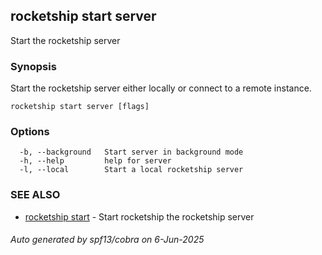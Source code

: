 ## rocketship start server

Start the rocketship server

### Synopsis

Start the rocketship server either locally or connect to a remote instance.

```
rocketship start server [flags]
```

### Options

```
  -b, --background   Start server in background mode
  -h, --help         help for server
  -l, --local        Start a local rocketship server
```

### SEE ALSO

* [rocketship start](rocketship_start.md)	 - Start rocketship the rocketship server

###### Auto generated by spf13/cobra on 6-Jun-2025
